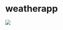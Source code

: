 # weatherapp
[image1]: //https://github.com/Renik07/weatherapp/blob/main/weatherapp.gif
<a target="_blank" href="http://radikal.ru/big/pnbada87925rk"><img src="https://b.radikal.ru/b35/2101/91/a2edd607dded.gif" ></a>
